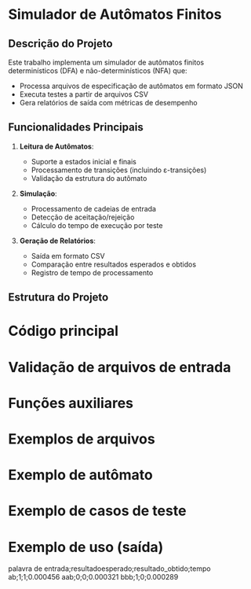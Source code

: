 # Simulador de Autômatos Finitos

## Descrição do Projeto
Este trabalho implementa um simulador de autômatos finitos determinísticos (DFA) e não-determinísticos (NFA) que:
- Processa arquivos de especificação de autômatos em formato JSON
- Executa testes a partir de arquivos CSV
- Gera relatórios de saída com métricas de desempenho

## Funcionalidades Principais
1. **Leitura de Autômatos**:
   - Suporte a estados inicial e finais
   - Processamento de transições (incluindo ε-transições)
   - Validação da estrutura do autômato

2. **Simulação**:
   - Processamento de cadeias de entrada
   - Detecção de aceitação/rejeição
   - Cálculo do tempo de execução por teste

3. **Geração de Relatórios**:
   - Saída em formato CSV
   - Comparação entre resultados esperados e obtidos
   - Registro de tempo de processamento

## Estrutura do Projeto
 # Código principal
 # Validação de arquivos de entrada
 # Funções auxiliares
 # Exemplos de arquivos
 # Exemplo de autômato
 # Exemplo de casos de teste

 # Exemplo de uso (saída)
 palavra de entrada;resultadoesperado;resultado_obtido;tempo
 ab;1;1;0.000456
 aab;0;0;0.000321
 bbb;1;0;0.000289
